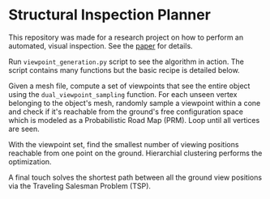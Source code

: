 # Structural Inspection Planner

This repository was made for a research project on how to perform an automated, visual inspection. See the [paper](Strutural%20Inspection%20Planner%20Report.pdf) for details. 

Run `viewpoint_generation.py` script to see the algorithm in action. The script contains many functions but the basic recipe is detailed below.

Given a mesh file, compute a set of viewpoints that see the entire object using the `dual_viewpoint_sampling` function. For each unseen vertex belonging to the object's mesh, randomly sample a viewpoint within a cone and check if it's reachable from the ground's free configuration space which is modeled as a Probabilistic Road Map (PRM). Loop until all vertices are seen.  

With the viewpoint set, find the smallest number of viewing positions reachable from one point on the ground. Hierarchial clustering performs the optimization.

A final touch solves the shortest path between all the ground view positions via the Traveling Salesman Problem (TSP).
